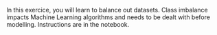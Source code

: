 In this exercice, you will learn to balance out datasets. Class imbalance impacts Machine Learning algorithms and needs to be dealt with before modelling. Instructions are in the notebook.

